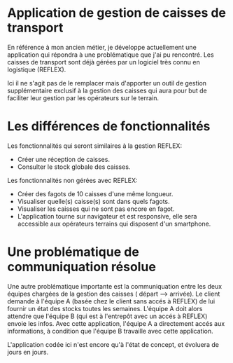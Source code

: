 # Application de gestion de caisses de transport 

En référence à mon ancien métier, je développe actuellement une application qui répondra à une problématique que j'ai pu rencontré.
Les caisses de transport sont déjà gérées par un logiciel très connu en logistique (REFLEX).

Ici il ne s'agit pas de le remplacer mais d'apporter un outil de gestion supplémentaire exclusif à la gestion des caisses qui aura pour but de faciliter leur gestion   par les opérateurs sur le terrain.

# Les différences de fonctionnalités

Les fonctionnalités qui seront similaires à la gestion REFLEX:

- Créer une réception de caisses.
- Consulter le stock globale des caisses.

Les fonctionnalités non gérées avec REFLEX:
- Créer des fagots de 10 caisses d'une même longueur.
- Visualiser quelle(s) caisse(s) sont dans quels fagots.
- Visualiser les caisses qui ne sont pas encore en fagot.
- L'application tourne sur navigateur et est responsive, elle sera accessible aux opérateurs terrains qui disposent d'un smartphone.

# Une problématique de communiquation résolue

Une autre problématique importante est la communiquation entre les deux équipes chargées de la gestion des caisses ( départ --> arrivée).
Le client demande à l'équipe A (basée chez le client sans accés à REFLEX) de lui fournir un état des stocks toutes les semaines.
L'équipe A doit alors attendre que l'équipe B (qui est à l'entrepôt avec un accés à REFLEX) envoie les infos.
Avec cette application, l'équipe A a directement accés aux informations, à condition que l'équipe B travaille avec cette application.

L'application codée ici n'est encore qu'à l'état de concept, et évoluera de jours en jours.


